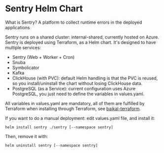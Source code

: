 Sentry Helm Chart
=================

What is Sentry? A platform to collect runtime errors in the deployed applications

Sentry runs on a shared cluster: internal-shared, currently hosted on Azure. Sentry is deployed using Terraform, as a Helm chart. It's designed to have multiple services:

* Sentry (Web + Worker + Cron)
* Snuba
* Symbolicator
* Kafka
* ClickHouse (with PVC): default Helm handling is that the PVC is reused, so you install/uninstall the chart without losing ClickHouse data.
* PostgreSQL (as a Service): current configuration uses Azure PostgreSQL, you just need to define the variables in values.yaml.

All variables in values.yaml are mandatory, all of them are fulfilled by Terraform when installing through Terraform, see [baikal-terraform](https://github.com/Telefonica/baikal-terraform).

If you want to do a manual deployment: edit values.yaml file, and install it:
```
helm install sentry ./sentry [--namespace sentry]
```
Then, remove it with:
```
helm uninstall sentry [--namespace sentry]
```